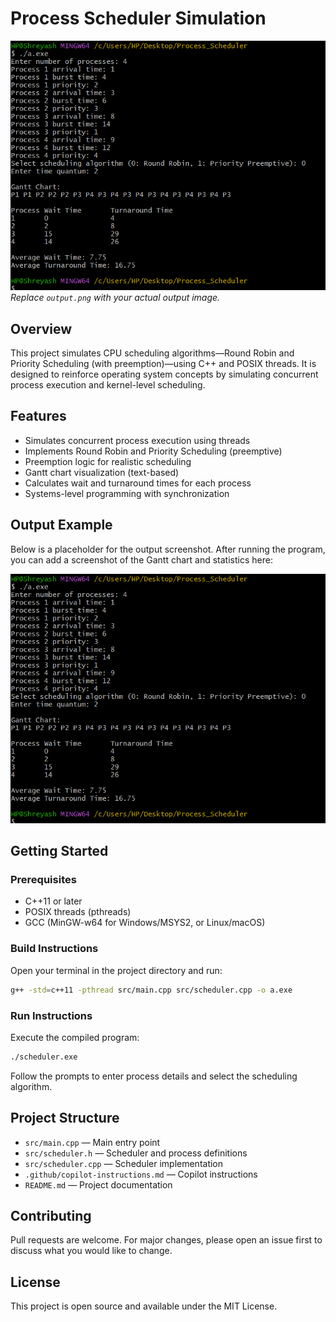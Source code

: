 
# Process Scheduler Simulation

![Output Screenshot](output.png)
*Replace `output.png` with your actual output image.*

## Overview
This project simulates CPU scheduling algorithms—Round Robin and Priority Scheduling (with preemption)—using C++ and POSIX threads. It is designed to reinforce operating system concepts by simulating concurrent process execution and kernel-level scheduling.

## Features
- Simulates concurrent process execution using threads
- Implements Round Robin and Priority Scheduling (preemptive)
- Preemption logic for realistic scheduling
- Gantt chart visualization (text-based)
- Calculates wait and turnaround times for each process
- Systems-level programming with synchronization

## Output Example
Below is a placeholder for the output screenshot. After running the program, you can add a screenshot of the Gantt chart and statistics here:

![Output Screenshot](output.png)

## Getting Started

### Prerequisites
- C++11 or later
- POSIX threads (pthreads)
- GCC (MinGW-w64 for Windows/MSYS2, or Linux/macOS)

### Build Instructions
Open your terminal in the project directory and run:

```sh
g++ -std=c++11 -pthread src/main.cpp src/scheduler.cpp -o a.exe
```

### Run Instructions
Execute the compiled program:

```sh
./scheduler.exe
```

Follow the prompts to enter process details and select the scheduling algorithm.

## Project Structure
- `src/main.cpp` — Main entry point
- `src/scheduler.h` — Scheduler and process definitions
- `src/scheduler.cpp` — Scheduler implementation
- `.github/copilot-instructions.md` — Copilot instructions
- `README.md` — Project documentation

## Contributing
Pull requests are welcome. For major changes, please open an issue first to discuss what you would like to change.

## License
This project is open source and available under the MIT License.
